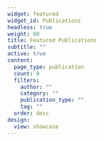 ```yaml
---
widget: featured
widget_id: Publications
headless: true
weight: 80
title: Featured Publications
subtitle: ""
active: true
content:
  page_type: publication
  count: 0
  filters:
    author: ""
    category: ""
    publication_type: ""
    tag: ""
  order: desc
design:
  view: showcase
---
```

